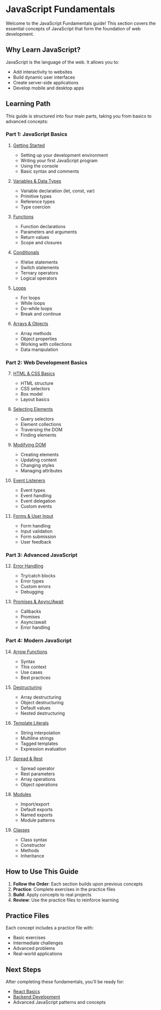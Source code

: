 # JavaScript Fundamentals

Welcome to the JavaScript Fundamentals guide! This section covers the essential concepts of JavaScript that form the foundation of web development.

## Why Learn JavaScript?

JavaScript is the language of the web. It allows you to:
- Add interactivity to websites
- Build dynamic user interfaces
- Create server-side applications
- Develop mobile and desktop apps

## Learning Path

This guide is structured into four main parts, taking you from basics to advanced concepts:

### Part 1: JavaScript Basics
1. [Getting Started](./01-getting-started/getting-started.md)
   - Setting up your development environment
   - Writing your first JavaScript program
   - Using the console
   - Basic syntax and comments

2. [Variables & Data Types](./02-variables/variables.md)
   - Variable declaration (let, const, var)
   - Primitive types
   - Reference types
   - Type coercion

3. [Functions](./03-functions/functions.md)
   - Function declarations
   - Parameters and arguments
   - Return values
   - Scope and closures

4. [Conditionals](./04-conditionals/conditionals.md)
   - If/else statements
   - Switch statements
   - Ternary operators
   - Logical operators

5. [Loops](./05-loops/loops.md)
   - For loops
   - While loops
   - Do-while loops
   - Break and continue

6. [Arrays & Objects](./06-arrays-objects/arrays-objects.md)
   - Array methods
   - Object properties
   - Working with collections
   - Data manipulation

### Part 2: Web Development Basics
7. [HTML & CSS Basics](./07-html-css-basics/html-css-basics.md)
   - HTML structure
   - CSS selectors
   - Box model
   - Layout basics

8. [Selecting Elements](./08-selecting-elements/selecting-elements.md)
   - Query selectors
   - Element collections
   - Traversing the DOM
   - Finding elements

9. [Modifying DOM](./09-modifying-dom/modifying-dom.md)
   - Creating elements
   - Updating content
   - Changing styles
   - Managing attributes

10. [Event Listeners](./10-event-listeners/event-listeners.md)
    - Event types
    - Event handling
    - Event delegation
    - Custom events

11. [Forms & User Input](./11-forms-user-input/forms-user-input.md)
    - Form handling
    - Input validation
    - Form submission
    - User feedback

### Part 3: Advanced JavaScript
12. [Error Handling](./12-error-handling/error-handling.md)
    - Try/catch blocks
    - Error types
    - Custom errors
    - Debugging

13. [Promises & Async/Await](./13-promises-async-await/promises-async-await.md)
    - Callbacks
    - Promises
    - Async/await
    - Error handling

### Part 4: Modern JavaScript
14. [Arrow Functions](./14-modern-js-arrow-functions/arrow-functions.md)
    - Syntax
    - This context
    - Use cases
    - Best practices

15. [Destructuring](./15-modern-js-destructuring/destructuring.md)
    - Array destructuring
    - Object destructuring
    - Default values
    - Nested destructuring

16. [Template Literals](./16-modern-js-template-literals/template-literals.md)
    - String interpolation
    - Multiline strings
    - Tagged templates
    - Expression evaluation

17. [Spread & Rest](./17-modern-js-spread-rest/spread-rest.md)
    - Spread operator
    - Rest parameters
    - Array operations
    - Object operations

18. [Modules](./18-modern-js-modules/modules.md)
    - Import/export
    - Default exports
    - Named exports
    - Module patterns

19. [Classes](./19-modern-js-classes/classes.md)
    - Class syntax
    - Constructor
    - Methods
    - Inheritance

## How to Use This Guide

1. **Follow the Order**: Each section builds upon previous concepts
2. **Practice**: Complete exercises in the practice files
3. **Build**: Apply concepts to real projects
4. **Review**: Use the practice files to reinforce learning

## Practice Files

Each concept includes a practice file with:
- Basic exercises
- Intermediate challenges
- Advanced problems
- Real-world applications

## Next Steps

After completing these fundamentals, you'll be ready for:
- [React Basics](../react/README.md)
- [Backend Development](../backend/README.md)
- Advanced JavaScript patterns and concepts 